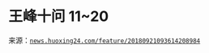# 王峰十问 11~20

来源：[`news.huoxing24.com/feature/20180921093614208984`](https://news.huoxing24.com/feature/20180921093614208984)